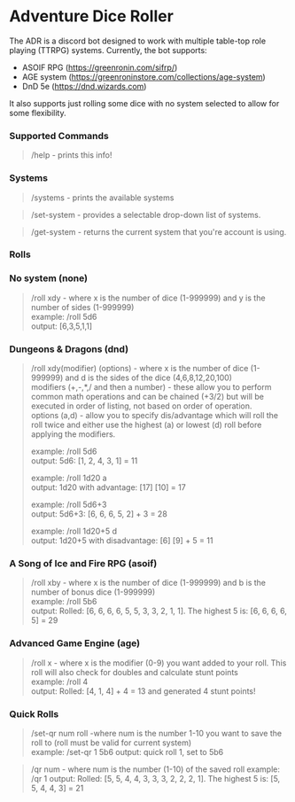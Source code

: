 # Adventure Dice Roller

The ADR is a discord bot designed to work with multiple table-top role playing (TTRPG) systems. 
Currently, the bot supports:
* ASOIF RPG (https://greenronin.com/sifrp/)
* AGE system (https://greenroninstore.com/collections/age-system)
* DnD 5e (https://dnd.wizards.com)

It also supports just rolling some dice with no system selected to allow for some flexibility. 

### Supported Commands
> /help - prints this info!

### Systems
> /systems - prints the available systems

> /set-system - provides a selectable drop-down list of systems.

> /get-system - returns the current system that you're account is using.

### Rolls

### No system (none)
> /roll xdy - where x is the number of dice (1-999999) and y is the number of sides (1-999999)<br>
> example: /roll 5d6<br>
> output: [6,3,5,1,1]

### Dungeons & Dragons (dnd)

> /roll xdy(modifier) (options) - where x is the number of dice (1-999999) and d is the sides of the dice (4,6,8,12,20,100)<br>
> modifiers (+,-,*,/ and then a number) - these allow you to perform common math operations and can be chained (+3/2) but will be executed in order of listing, not based on order of operation.<br>
> options (a,d) - allow you to specify dis/advantage which will roll the roll twice and either use the highest (a) or lowest (d) roll before applying the modifiers. 
> 
> example: /roll 5d6<br>
> output: 5d6: [1, 2, 4, 3, 1] = 11 <br>
> 
> example: /roll 1d20 a<br>
> output: 1d20 with advantage: [17] [10]  = 17<br>
>
> example: /roll 5d6+3<br>
> output: 5d6+3: [6, 6, 6, 5, 2] + 3 = 28<br>
>
> example: /roll 1d20+5 d<br>
> output: 1d20+5 with disadvantage: [6] [9] + 5 = 11<br>

### A Song of Ice and Fire RPG (asoif)

> /roll xby - where x is the number of dice (1-999999) and b is the number of bonus dice (1-999999)<br>
> example: /roll 5b6<br>
> output: Rolled: [6, 6, 6, 6, 5, 5, 3, 3, 2, 1, 1]. The highest 5 is: [6, 6, 6, 6, 5] = 29

### Advanced Game Engine (age)

> /roll x - where x is the modifier (0-9) you want added to your roll. This roll will also check for doubles and calculate stunt points <br>
> example: /roll 4<br>
> output: Rolled: [4, 1, 4] + 4 = 13 and generated 4 stunt points!

### Quick Rolls

> /set-qr num roll -where num is the number 1-10 you want to save the roll to (roll must be valid for current system)<br>
> example: /set-qr 1 5b6
> output: quick roll 1, set to 5b6

> /qr num - where num is the number (1-10) of the saved roll
> example: /qr 1
> output: Rolled: [5, 5, 4, 4, 3, 3, 3, 2, 2, 2, 1]. The highest 5 is: [5, 5, 4, 4, 3] = 21
